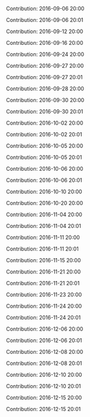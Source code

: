 Contribution: 2016-09-06 20:00

Contribution: 2016-09-06 20:01

Contribution: 2016-09-12 20:00

Contribution: 2016-09-16 20:00

Contribution: 2016-09-24 20:00

Contribution: 2016-09-27 20:00

Contribution: 2016-09-27 20:01

Contribution: 2016-09-28 20:00

Contribution: 2016-09-30 20:00

Contribution: 2016-09-30 20:01

Contribution: 2016-10-02 20:00

Contribution: 2016-10-02 20:01

Contribution: 2016-10-05 20:00

Contribution: 2016-10-05 20:01

Contribution: 2016-10-06 20:00

Contribution: 2016-10-06 20:01

Contribution: 2016-10-10 20:00

Contribution: 2016-10-20 20:00

Contribution: 2016-11-04 20:00

Contribution: 2016-11-04 20:01

Contribution: 2016-11-11 20:00

Contribution: 2016-11-11 20:01

Contribution: 2016-11-15 20:00

Contribution: 2016-11-21 20:00

Contribution: 2016-11-21 20:01

Contribution: 2016-11-23 20:00

Contribution: 2016-11-24 20:00

Contribution: 2016-11-24 20:01

Contribution: 2016-12-06 20:00

Contribution: 2016-12-06 20:01

Contribution: 2016-12-08 20:00

Contribution: 2016-12-08 20:01

Contribution: 2016-12-10 20:00

Contribution: 2016-12-10 20:01

Contribution: 2016-12-15 20:00

Contribution: 2016-12-15 20:01


